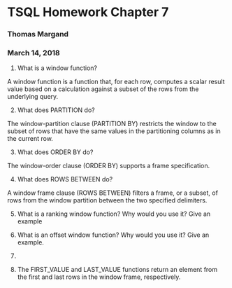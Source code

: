 # TSQL Homework Chapter 7
### Thomas Margand
### March 14, 2018


1. What is a window function?

A window function is a function that, for each row, computes a scalar result value based on a calculation against a subset of the rows from the underlying query.

2. What does PARTITION do?

The window-partition clause (PARTITION BY) restricts the window to the subset of rows that have the same values in the partitioning columns as in the current row.

3. What does ORDER BY do?

The window-order clause (ORDER BY) supports a frame specification.

4. What does ROWS BETWEEN do?

A window frame clause (ROWS BETWEEN) filters a frame, or a subset, of rows from the window partition between the two specified delimiters.

5. What is a ranking window function? Why would you use it? Give an example

6. What is an offset window function? Why would you use it? Give an example.

7.  

8. The FIRST_VALUE and LAST_VALUE functions return an element from the first and last rows in the window frame, respectively.
